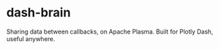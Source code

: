 # dash-brain
Sharing data between callbacks, on Apache Plasma. Built for Plotly Dash, useful anywhere. 
